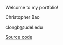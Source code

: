 <p>Welcome to my portfolio!</p>
<p>Christopher Bao</p>
<p>clongb@udel.edu</p>
<a href="https://github.com/clongb/clongb.github.io/">Source code</a>
